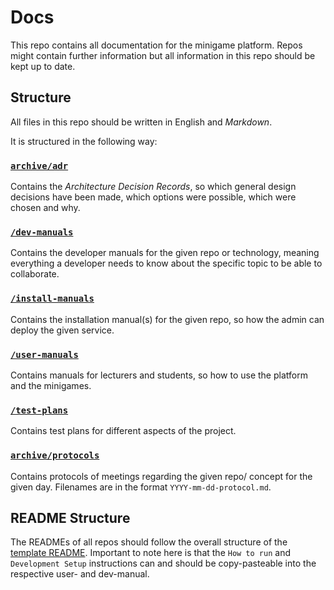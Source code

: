 # Docs

This repo contains all documentation for the minigame platform. Repos might contain further information but all
information in this repo should be kept up to date.

## Structure

All files in this repo should be written in English and _Markdown_.

It is structured in the following way:

### [`archive/adr`](archive/adr)

Contains the _Architecture Decision Records_, so which general design decisions have been made, which options were
possible, which were chosen and why.

### [`/dev-manuals`](dev-manuals)

Contains the developer manuals for the given repo or technology, meaning everything a developer needs to know about the
specific topic to be able to collaborate.

### [`/install-manuals`](install-manuals/README.md)

Contains the installation manual(s) for the given repo, so how the admin can deploy the given service.

### [`/user-manuals`](user-manuals/README.md)

Contains manuals for lecturers and students, so how to use the platform and the minigames.

### [`/test-plans`](test-plans)

Contains test plans for different aspects of the project.

### [`archive/protocols`](archive/protocols)

Contains protocols of meetings regarding the given repo/ concept for the given day. Filenames are in the
format `YYYY-mm-dd-protocol.md`.

## README Structure

The READMEs of all repos should follow the overall structure of the [template README](template-README.md).
Important to note here is that the `How to run` and `Development Setup` instructions can and should be copy-pasteable
into the respective user- and dev-manual.
